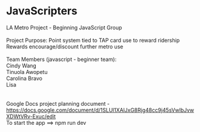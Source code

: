 # JavaScripters
LA Metro Project - Beginning JavaScript Group
<br><br>
Project Purpose:
Point system tied to TAP card use to reward ridership
Rewards encourage/discount further metro use
<br><br>
Team Members (javascript - beginner team):<br>
    Cindy Wang<br>
    Tinuola Awopetu<br>
    Carolina Bravo<br>
    Lisa<br>
<br><br>
Google Docs project planning document - https://docs.google.com/document/d/1SLUl1XAlJxG8Rjg48cc9j45sVwlbJvwXDWtVRv-Exuc/edit
<br>
To start the app ==> npm run dev